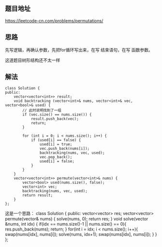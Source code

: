 
## 题目地址 
https://leetcode-cn.com/problems/permutations/

## 思路 

先写逻辑，再确认参数，先把for循环写出来，在写 结束语句，在写 函数参数。

这道题目树形结构还不太一样

## 解法 

```
class Solution {
public:
    vector<vector<int>> result;
    void backtracking (vector<int>& nums, vector<int>& vec, vector<bool>& used) {
        // 此时说明找到了一组
        if (vec.size() == nums.size()) {
            result.push_back(vec);
            return;
        }

        for (int i = 0; i < nums.size(); i++) {
            if (used[i] == false) {
                used[i] = true;
                vec.push_back(nums[i]);
                backtracking(nums, vec, used);
                vec.pop_back();
                used[i] = false;
            }
        }
    }
    vector<vector<int>> permute(vector<int>& nums) {
        vector<bool> used(nums.size(), false);
        vector<int> vec;
        backtracking(nums, vec, used);
        return result;
    }
};
```

这是一个思路：
class Solution {
public:
    vector<vector<int>> res;
    vector<vector<int>> permute(vector<int>& nums) {
        solve(nums, 0);
        return res;
    }
    void solve(vector<int> &nums, int idx) {
        if(idx == nums.size()-1 || nums.size() == 0){
            res.push_back(nums);
            return;
        }
        for(int i = idx; i < nums.size(); i++){
            swap(nums[idx], nums[i]);
            solve(nums, idx+1);
            swap(nums[idx], nums[i]);
        }
    }
};
